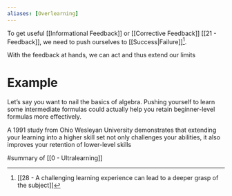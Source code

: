 ```yaml
---
aliases: [Overlearning]
---
```


To get useful [[Informational Feedback]] or [[Corrective Feedback]] [[21 - Feedback]], we need to push ourselves to [[Success|Failure]][^1].

With the feedback at hands, we can act and thus extend our limits

# Example

Let’s say you want to nail the basics of algebra. Pushing yourself to learn some intermediate formulas could actually help you retain beginner-level formulas more effectively.

A 1991 study from Ohio Wesleyan University demonstrates that extending your learning into a higher skill set not only challenges your abilities, it also improves your retention of lower-level skills

#summary of [[0 - Ultralearning]]

[^1]: [[28 - A challenging learning experience can lead to a deeper grasp of the subject]]
